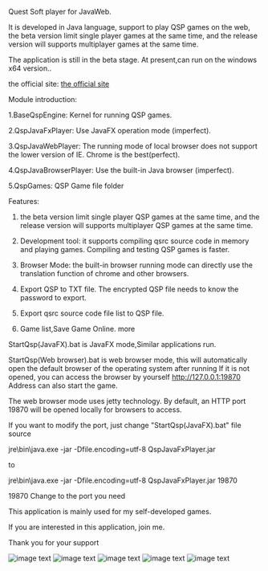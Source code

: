 Quest Soft player for JavaWeb.

It is developed in Java language, support to play QSP games on the web, the beta version limit single player games  at the same time, and the release version will supports multiplayer games at the same time.

The application is still in the beta stage. At present,can run on the windows x64 version.. 

the official site:  [the official site](https://baijiacms.github.io/)

Module introduction:

1.BaseQspEngine: Kernel for running QSP games.

2.QspJavaFxPlayer: Use JavaFX operation mode (imperfect).

3.QspJavaWebPlayer: The running mode of local browser does not support the lower version of IE. Chrome is the best(perfect).

4.QspJavaBrowserPlayer: Use the built-in Java browser (imperfect).

5.QspGames: QSP Game file folder

Features:
1. the beta version limit single player QSP games at the same time, and the release version will supports multiplayer QSP games  at the same time.

2. Development tool: it supports compiling qsrc source code in memory and playing games. Compiling and testing QSP games is faster.

3. Browser Mode: the built-in browser running mode can directly use the translation function of chrome and other browsers.

4. Export QSP to TXT file. The encrypted QSP file needs to know the password to export.

5. Export qsrc source code file list to QSP file.

6. Game list,Save Game Online.
more


StartQsp(JavaFX).bat  is JavaFX mode,Similar applications run.

StartQsp(Web browser).bat is web browser mode, this will automatically open the default browser of the operating system after running If it is not opened, you can access the browser by yourself http://127.0.0.1:19870 Address can also start the game.



The web browser mode uses jetty technology. By default, an HTTP port 19870 will be opened locally for browsers to access. 

If you want to modify the port, just change "StartQsp(JavaFX).bat" file
source

jre\bin\java.exe -jar -Dfile.encoding=utf-8 QspJavaFxPlayer.jar

to

jre\bin\java.exe -jar -Dfile.encoding=utf-8 QspJavaFxPlayer.jar 19870   

19870 Change to the port you need


This application is mainly used for my self-developed games. 

If you are interested in this application, join me.

Thank you for your support

![image text](https://github.com/baijiacms/Java-Quest-Soft-player/raw/main/1.png)
![image text](https://github.com/baijiacms/Java-Quest-Soft-player/raw/main/2.png)
![image text](https://github.com/baijiacms/Java-Quest-Soft-player/raw/main/3.png)
![image text](https://github.com/baijiacms/Java-Quest-Soft-player/raw/main/4.png)
![image text](https://github.com/baijiacms/Java-Quest-Soft-player/raw/main/5.png)
